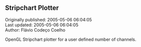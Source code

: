 ## Stripchart Plotter  
Originally published: 2005-05-06 06:04:05  
Last updated: 2005-05-06 06:04:05  
Author: Flávio Codeço Coelho  
  
OpenGL Stripchart plotter for a user defined number of channels.